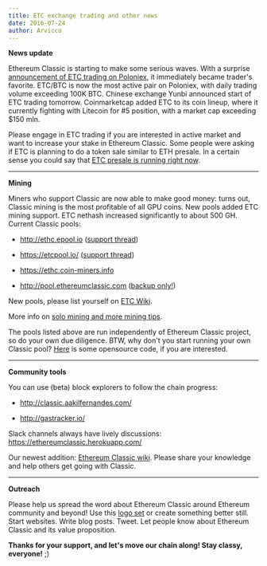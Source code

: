 ```yaml
---
title: ETC exchange trading and other news
date: 2016-07-24
author: Arvicco
---
```


**News update**

Ethereum Classic is starting to make some serious waves. With a surprise [announcement of ETC trading on Poloniex](https://twitter.com/Poloniex/status/757068619234803712), it immediately became trader's favorite. ETC/BTC is now the most active pair on Poloniex, with daily trading volume exceeding 100K BTC. Chinese exchange Yunbi announced start of ETC trading tomorrow. Coinmarketcap added ETC to its coin lineup, where it currently fighting with Litecoin for #5 position, with a market cap exceeding $150 mln.

Please engage in ETC trading if you are interested in active market and want to increase your stake in Ethereum Classic. Some people were asking if ETC is planning to do a token sale similar to ETH presale. In a certain sense you could say that [ETC presale is running right now](http://www.reddit.com/r/EthereumClassic/comments/4un8oi/etc_presale_is_running_right_now/).

 - - -
**Mining**

Miners who support Classic are now able to make good money: turns out, Classic mining is the most profitable of all GPU coins. New pools added ETC mining support. ETC nethash increased significantly to about 500 GH. Current Classic pools:

* http://ethc.epool.io  ([support thread](https://www.reddit.com/r/EthereumClassic/comments/4tcdmc/ethc_classic_mining_pool/))

* https://etcpool.io/ ([support thread](https://www.reddit.com/r/EthereumClassic/comments/4ug9fj/etcpoolio_new_etc_ethereum_classic_mining_pool/))

* https://ethc.coin-miners.info

* http://pool.ethereumclassic.com ([backup only!](https://np.reddit.com/r/EthereumClassic/comments/4u54fi/httppoolethereumclassiccom_does_not_appear_to_be/))

New pools, please list yourself on [ETC Wiki](http://ethcwiki.org/index.php?title=Mining_Pool).

More info on [solo mining and more mining tips](https://www.reddit.com/r/EthereumClassic/comments/4ti33y/classic_miners_please_use_geth_149_for_now/).

The pools listed above are run independently of Ethereum Classic project, so do your own due diligence. BTW, why don't you start running your own Classic pool? [Here](https://github.com/etherchain-org/ethpool-core) is some opensource code, if you are interested.

- - -
**Community tools**

You can use (beta) block explorers to follow the chain progress:

* http://classic.aakilfernandes.com/

* http://gastracker.io/

Slack channels always have lively discussions:
https://ethereumclassic.herokuapp.com/

Our newest addition: [Ethereum Classic wiki](http://ethcwiki.org). Please share your knowledge and help others get going with Classic.

- - -
**Outreach**

Please help us spread the word about Ethereum Classic around Ethereum community and beyond! Use this [logo set](https://github.com/ethereumclassic/README/raw/master/etc_logo_set.zip) or create something better still. Start websites. Write blog posts. Tweet. Let people know about Ethereum Classic and its value proposition.

**Thanks for your support, and let's move our chain along! Stay classy, everyone!** ;)
